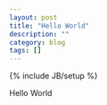 ```yaml
---
layout: post
title: "Hello World"
description: ""
category: blog
tags: []
---
```

{% include JB/setup %}

Hello World
